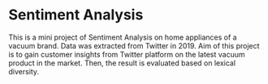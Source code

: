 # Sentiment Analysis
This is a mini project of Sentiment Analysis on home appliances of a vacuum brand. Data was extracted from Twitter in 2019. Aim of this project is to gain customer insights from Twitter platform on the latest vacuum product in the market. Then, the result is evaluated based on lexical diversity.
